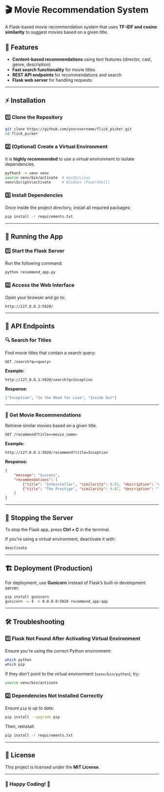 # 🎬 Movie Recommendation System

A Flask-based movie recommendation system that uses **TF-IDF and cosine similarity** to suggest movies based on a given title.

## 📌 Features
- **Content-based recommendations** using text features (director, cast, genre, description)
- **Fast search functionality** for movie titles
- **REST API endpoints** for recommendations and search
- **Flask web server** for handling requests

---

## ⚡ Installation

### **1️⃣ Clone the Repository**
```bash
git clone https://github.com/yourusername/flick_picker.git
cd flick_picker
```

### **2️⃣ (Optional) Create a Virtual Environment**
It is **highly recommended** to use a virtual environment to isolate dependencies.

```bash
python3 -m venv venv
source venv/bin/activate  # macOS/Linux
venv\Scripts\activate     # Windows (PowerShell)
```

### **3️⃣ Install Dependencies**
Once inside the project directory, install all required packages:
```bash
pip install -r requirements.txt
```

---

## 🚀 Running the App

### **1️⃣ Start the Flask Server**
Run the following command:
```bash
python recommend_app.py
```

### **2️⃣ Access the Web Interface**
Open your browser and go to:
```
http://127.0.0.1:5020/
```

---

## 📡 API Endpoints

### **🔍 Search for Titles**
Find movie titles that contain a search query:
```http
GET /search?q=<query>
```
**Example:**
```
http://127.0.0.1:5020/search?q=Inception
```
**Response:**
```json
["Inception", "In the Mood for Love", "Inside Out"]
```

---

### **🎥 Get Movie Recommendations**
Retrieve similar movies based on a given title.
```http
GET /recommend?title=<movie_name>
```
**Example:**
```
http://127.0.0.1:5020/recommend?title=Inception
```
**Response:**
```json
{
    "message": "Success",
    "recommendations": [
        {"title": "Interstellar", "similarity": 0.92, "description": "A space epic...", "genre": "Sci-Fi", "director": "Christopher Nolan"},
        {"title": "The Prestige", "similarity": 0.87, "description": "Two magicians...", "genre": "Thriller", "director": "Christopher Nolan"}
    ]
}
```

---

## 🛑 Stopping the Server
To stop the Flask app, press **Ctrl + C** in the terminal.

If you're using a virtual environment, deactivate it with:
```bash
deactivate
```

---

## 🏗️ Deployment (Production)
For deployment, use **Gunicorn** instead of Flask’s built-in development server:
```bash
pip install gunicorn
gunicorn -w 4 -b 0.0.0.0:5020 recommend_app:app
```

---

## 🛠 Troubleshooting

### **1️⃣ Flask Not Found After Activating Virtual Environment**
Ensure you're using the correct Python environment:
```bash
which python
which pip
```
If they don't point to the virtual environment (`venv/bin/python`), try:
```bash
source venv/bin/activate
```

### **2️⃣ Dependencies Not Installed Correctly**
Ensure `pip` is up to date:
```bash
pip install --upgrade pip
```
Then, reinstall:
```bash
pip install -r requirements.txt
```

---

## 📜 License
This project is licensed under the **MIT License**.

---

### 🎉 Happy Coding! 🚀
